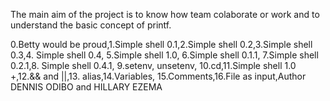 The main aim of the project is to know how team colaborate or work and to understand the basic concept of printf.



0.Betty would be proud,1.Simple shell 0.1,2.Simple shell 0.2,3.Simple shell 0.3,4. Simple shell 0.4, 5.Simple shell 1.0, 6.Simple shell 0.1.1, 7.Simple shell 0.2.1,8. Simple shell 0.4.1, 9.setenv, unsetenv, 10.cd,11.Simple shell 1.0 +,12.&& and ||,13. alias,14.Variables, 15.Comments,16.File as input,Author DENNIS ODIBO and HILLARY EZEMA

